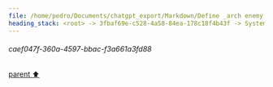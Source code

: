 ```yaml
---
file: /home/pedro/Documents/chatgpt_export/Markdown/Define _arch enemy._.md
heading_stack: <root> -> 3fbaf69e-c528-4a58-84ea-178c18f4b43f -> System -> f2935420-3d9f-46bc-bf07-34555dfed19b -> System -> aaa2eab1-9f5f-4919-83cf-d5a4d4b4526f -> User -> caef047f-360a-4597-bbac-f3a661a3fd88
---
```

###### caef047f-360a-4597-bbac-f3a661a3fd88
[parent ⬆️](#aaa2eab1-9f5f-4919-83cf-d5a4d4b4526f)
